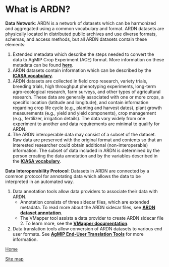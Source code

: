 # What is ARDN?

**Data Network**: ARDN is a network of datasets which can be harmonized and aggregated using a common vocabulary and format. ARDN datasets are physically located in distributed public archives and use diverse formats, schemas, and access methods, but all ARDN datasets contain these elements:
1. Extended metadata which describe the steps needed to convert the data to AgMIP Crop Experiment (ACE) format.  More information on these metadata can be found **[here](Annotation.md)**.
2. ARDN datasets contain information which can be described by the **[ICASA vocabulary](https://agmip.github.io/ICASA.md)**.
3. ARDN datasets are collected in field crop research, variety trials, breeding trials, high throughput phenotyping experiments, long-term agro-ecological research, farm surveys, and other types of agricultural research. These data are generally associated with one or more crops, a specific location (latitude and longitude), and contain information regarding crop life cycle (e.g., planting and harvest dates), plant growth measurements (e.g., yield and yield components), crop management (e.g., fertilizer, irrigation details). The data vary widely from one experiment to another and data requirements are minimal to qualify for ARDN.
4. The ARDN interoperable data may consist of a subset of the dataset. Raw data are preserved with the original format and contents so that an interested researcher could obtain additional (non-interoperable) information. The subset of data included in ARDN is determined by the person creating the data annotation and by the variables described in the **[ICASA vocabulary](ICASA.md)**.

**Data Interoperability Protocol**: Datasets in ARDN are connected by a common protocol for annotating data which allows the data to be interpreted in an automated way. 
1. Data annotation tools allow data providers to associate their data with ARDN. 
    - Annotation consists of three sidecar files, which are extended metadata. To read more about the ARDN sidecar files, see **[ARDN dataset annotation](Annotation.md)**.
    - The VMapper tool assists a data provider to create ARDN sidecar file 2. To learn more, see the **[VMapper documentation](VMapper.md)**.
2. Data translation tools allow conversion of ARDN datasets to various end user formats. See **[AgMIP End-User Translation Tools](https://agmip.github.io/AgMIP_translators.html)** for more information.



[Home](index.md)

[Site map](SiteMap.md)


